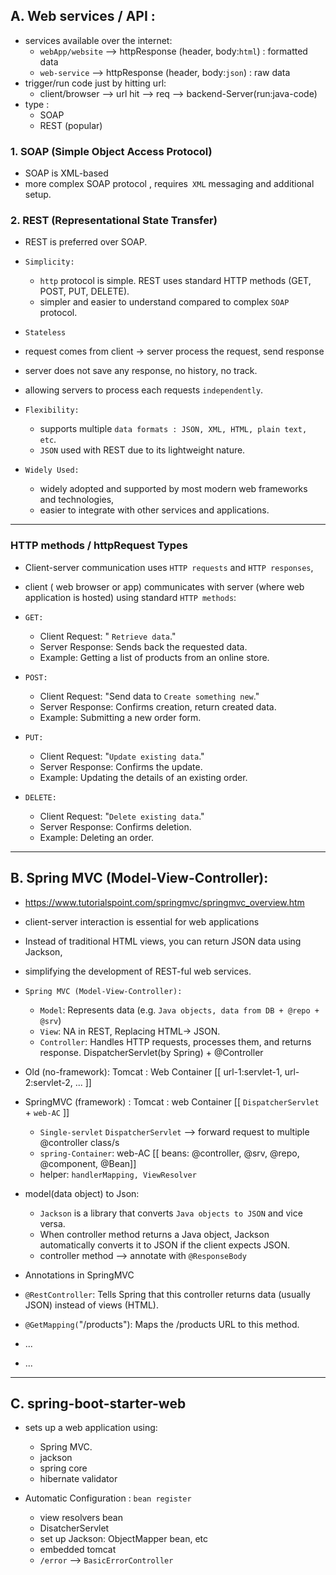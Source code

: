 ## A. Web services / API :
- services available over the internet:
  - `webApp/website` --> httpResponse (header, body:`html`) : formatted data
  - `web-service` -->  httpResponse (header, body:`json`) : raw data
- trigger/run code just by hitting url:
  - client/browser --> url hit --> req --> backend-Server(run:java-code)
- type :
  - SOAP
  - REST (popular)

### 1. SOAP (Simple Object Access Protocol)
- SOAP is XML-based
- more complex SOAP protocol , requires` XML` messaging and additional setup.

### 2. REST (Representational State Transfer) 
- REST is preferred over SOAP.

- `Simplicity:` 
  - `http` protocol is simple. REST uses standard HTTP methods (GET, POST, PUT, DELETE).  
  - simpler and easier to understand compared to complex `SOAP` protocol.

-  `Stateless`
  - request comes from client -> server process the request, send response
  - server does not save any response, no history, no track.
  - allowing servers to process each requests `independently`.

- `Flexibility:`  
  - supports multiple `data formats : JSON, XML, HTML, plain text, etc`.
  - `JSON` used with REST due to its lightweight nature.

- `Widely Used:` 
  - widely adopted and supported by most modern web frameworks and technologies,
  - easier to integrate with other services and applications.

--- 

### HTTP methods / httpRequest Types
-  Client-server communication uses `HTTP requests` and `HTTP responses`, 
-  client ( web browser or app) communicates with server (where web application is hosted) using standard `HTTP methods`: 

- `GET:`
  - Client Request: " `Retrieve data`."
  - Server Response: Sends back the requested data.
  - Example: Getting a list of products from an online store.

- `POST:`
  - Client Request: "Send data to `Create something new`."
  - Server Response: Confirms creation, return created data.
  - Example: Submitting a new order form.

- `PUT:`
  - Client Request: "`Update existing data`."
  - Server Response: Confirms the update.
  - Example: Updating the details of an existing order.

- `DELETE:`
  - Client Request: "`Delete existing data`."
  - Server Response: Confirms deletion.
  - Example: Deleting an order.

---

## B. Spring MVC (Model-View-Controller):
- https://www.tutorialspoint.com/springmvc/springmvc_overview.htm
- client-server interaction is essential for web applications 
- Instead of traditional HTML views, you can return JSON data using Jackson, 
- simplifying the development of REST-ful web services.

- `Spring MVC (Model-View-Controller):`
  - `Model`: Represents data (e.g. `Java objects, data from DB + @repo + @srv`)
  - `View`: NA in REST, Replacing HTML-> JSON. 
  - `Controller`: Handles HTTP requests, processes them, and returns response. DispatcherServlet(by Spring) + @Controller

- Old (no-framework): Tomcat : Web Container [[  url-1:servlet-1, url-2:servlet-2, ...  ]]

- SpringMVC (framework) : Tomcat : web Container [[   `DispatcherServlet` + `web-AC`  ]]
  - `Single-servlet` `DispatcherServlet` --> forward request to multiple @controller class/s
  - `spring-Container`: web-AC [[ beans: @controller, @srv, @repo, @component, @Bean]]
  - helper: `handlerMapping, ViewResolver`

- model(data object) to Json:
  - `Jackson` is a library that converts `Java objects to JSON` and vice versa.
  - When controller method returns a Java object, Jackson automatically converts it to JSON if the client expects JSON.
  - controller method --> annotate with `@ResponseBody`
  
- Annotations in SpringMVC
- `@RestController`: Tells Spring that this controller returns data (usually JSON) instead of views (HTML).
- `@GetMapping(`"/products"): Maps the /products URL to this method.
- ...
- ...

---

## C. spring-boot-starter-web
- sets up a web application using:
  - Spring MVC.
  - jackson
  - spring core
  - hibernate validator

- Automatic Configuration : `bean register`
  - view resolvers bean
  - DisatcherServlet 
  - set up Jackson: ObjectMapper bean, etc
  - embedded tomcat
  - `/error` --> `BasicErrorController`